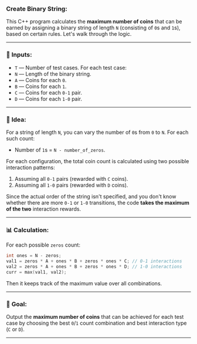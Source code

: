 ### Create Binary String:


This C++ program calculates the **maximum number of coins** that can be earned by assigning a binary string of length `N` (consisting of `0`s and `1`s), based on certain rules. Let's walk through the logic.

---

### 🔧 **Inputs:**

* `T` — Number of test cases.
  For each test case:
* `N` — Length of the binary string.
* `A` — Coins for each `0`.
* `B` — Coins for each `1`.
* `C` — Coins for each `0-1` pair.
* `D` — Coins for each `1-0` pair.

---

### 🧠 **Idea:**

For a string of length `N`, you can vary the number of `0`s from `0` to `N`. For each such count:

* Number of `1`s = `N - number_of_zeros`.

For each configuration, the total coin count is calculated using two possible interaction patterns:

1. Assuming all `0-1` pairs (rewarded with `C` coins).
2. Assuming all `1-0` pairs (rewarded with `D` coins).

Since the actual order of the string isn't specified, and you don't know whether there are more `0-1` or `1-0` transitions, the code **takes the maximum of the two** interaction rewards.

---

### 📊 **Calculation:**

For each possible `zeros` count:

```cpp
int ones = N - zeros;
val1 = zeros * A + ones * B + zeros * ones * C; // 0-1 interactions
val2 = zeros * A + ones * B + zeros * ones * D; // 1-0 interactions
curr = max(val1, val2);
```

Then it keeps track of the maximum value over all combinations.

---

### 📌 **Goal:**

Output the **maximum number of coins** that can be achieved for each test case by choosing the best `0`/`1` count combination and best interaction type (`C` or `D`).

---

